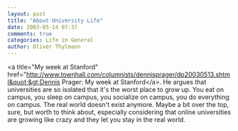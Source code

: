 ```yaml
---
layout: post
title: "About University Life"
date: 2003-05-14 07:37
comments: true
categories: Life in General
author: Oliver Thylmann
---
```



&lt;a title=&quot;My week at Stanford&quot; href=&quot;http://www.townhall.com/columnists/dennisprager/dp20030513.shtml&quot;&gt;Dennis Prager: My week at Stanford&lt;/a&gt;. He argues that universities are so isolated that it's the worst place to grow up. You eat on campus, you sleep on campus, you socialize on campus, you do everything on campus. The real world doesn't exist anymore. Maybe a bit over the top, sure, but worth to think about, especially considering that online universities are growing like crazy and they let you stay in the real world.


